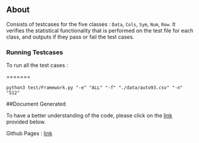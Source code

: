 ## About

Consists of testcases for the five classes : `Data`, `Cols`, `Sym`, `Num`, `Row`.
It verifies the statistical functionality that is performed on the test file for each class, and outputs if they pass or fail the test cases.

### Running Testcases

To run all the test cases : 

=======
```
python3 test/Framework.py "-e" "ALL" "-f" "./data/auto93.csv" "-n" "512"
```

##Document Generated

To have a better understanding of the code, please click on the [link](https://sumanthbsundar.github.io/test_doc/) provided below.

Github Pages : [link](https://sumanthbsundar.github.io/test_doc/)


